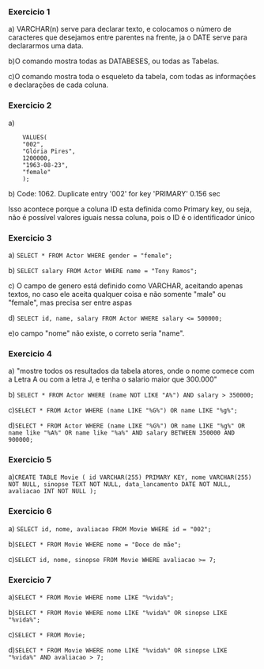 ### Exercicio 1
a) VARCHAR(n) serve para declarar texto, e colocamos o número de caracteres que desejamos entre parentes na frente, ja o DATE serve para declararmos uma data.

b)O comando mostra todas as DATABESES, ou todas as Tabelas.

c)O comando mostra toda o esqueleto da tabela, com todas as informações e declarações de cada coluna.

### Exercicio 2

a) 
```INSERT INTO Actor (id, name, salary, birth_date, gender)
    VALUES(
    "002", 
    "Glória Pires",
    1200000,
    "1963-08-23", 
    "female"
    );
```

b) Code: 1062. Duplicate entry '002' for key 'PRIMARY'	0.156 sec

Isso acontece porque a coluna ID esta definida como Primary key, ou seja, não é possível valores iguais nessa coluna, pois o ID é o identificador único

### Exercicio 3

a) ```SELECT * FROM Actor WHERE gender = "female";```

b) ```SELECT salary FROM Actor WHERE name = "Tony Ramos";```

c) O campo de genero está definido como VARCHAR, aceitando apenas textos, no caso ele aceita qualquer coisa e não somente "male" ou "female", mas precisa ser entre aspas

d) ```SELECT id, name, salary FROM Actor WHERE salary <= 500000;```

e)o campo "nome" não existe, o correto seria "name".

### Exercicio 4

a) "mostre todos os resultados da tabela atores, onde o nome comece com a Letra A ou com a letra J, e tenha o salario maior que 300.000"

b) ```SELECT * FROM Actor
WHERE (name NOT LIKE "A%") AND salary > 350000; ```

c)```SELECT * FROM Actor
WHERE (name LIKE "%G%") OR name LIKE "%g%";```

d)```SELECT * FROM Actor
WHERE (name LIKE "%G%") OR name LIKE "%g%" OR name like "%A%" OR name like "%a%" AND salary BETWEEN 350000 AND 900000; ```

### Exercicio 5

a)```CREATE TABLE Movie (
		id VARCHAR(255) PRIMARY KEY,
        nome VARCHAR(255) NOT NULL,
        sinopse TEXT NOT NULL,
        data_lancamento DATE NOT NULL,
        avaliacao INT NOT NULL
);```

### Exercicio 6

a) ```SELECT id, nome, avaliacao FROM Movie
WHERE id = "002";```

b)```SELECT * FROM Movie
WHERE nome = "Doce de mãe";```

c)```SELECT id, nome, sinopse FROM Movie
WHERE avaliacao >= 7;```

### Exercicio 7

a)```SELECT * FROM Movie
WHERE nome LIKE "%vida%"; ```

b)```SELECT * FROM Movie
WHERE nome LIKE "%vida%" OR sinopse LIKE "%vida%"; ```

c)```SELECT * FROM Movie;```

d)```SELECT * FROM Movie
WHERE nome LIKE "%vida%" OR sinopse LIKE "%vida%" AND avaliacao > 7;```



